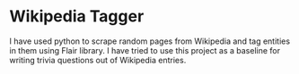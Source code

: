 # Wikipedia Tagger

I have used python to scrape random pages from Wikipedia and tag entities in them using Flair library. I have tried to use this project as a baseline for writing trivia questions out of Wikipedia entries.
